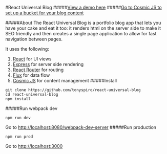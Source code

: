 #React Universal Blog
#####[View a demo here](http://tonyspiro.com:5000/)
#####[Go to Cosmic JS to set up a bucket for your blog content](https://cosmicjs.com/)

#####About
The React Universal Blog is a portfolio blog app that lets you have your cake and eat it too: it renders html on the server side to make it SEO friendly and then creates a single page application to allow for fast navigation between pages.

It uses the following:
<br>
1. [React](http://facebook.github.io/react/) for UI views<br>
2. [Express](http://expressjs.com/) for server side rendering<br>
3. [React Router](https://github.com/rackt/react-router) for routing<br>
4. [Flux](https://facebook.github.io/flux/) for data flow<br>
5. [Cosmic JS](https://cosmicjs.com) for content management
#####Install
```
git clone https://github.com/tonyspiro/react-universal-blog
cd react-universal-blog
npm install
```
#####Run webpack dev
```
npm run dev
```
Go to [http://localhost:8080/webpack-dev-server](http://localhost:8080/webpack-dev-server)
#####Run production
```
npm run prod
```
Go to [http://localhost:3000](http://localhost:3000)
